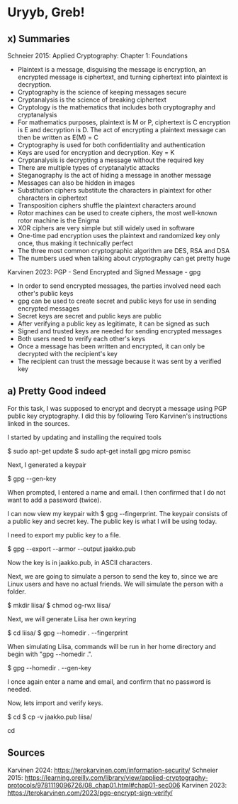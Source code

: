 # Uryyb, Greb!

## x) Summaries

Schneier 2015: Applied Cryptography: Chapter 1: Foundations

- Plaintext is a message, disguising the message is encryption, an encrypted message is ciphertext, and turning ciphertext into plaintext is decryption.
- Cryptography is the science of keeping messages secure
- Cryptanalysis is the science of breaking ciphertext
- Cryptology is the mathematics that includes both cryptography and cryptanalysis
- For mathematics purposes, plaintext is M or P, ciphertext is C encryption is E and decryption is D. The act of encrypting a plaintext message can then be written as E(M) = C
- Cryptography is used for both confidentiality and authentication
- Keys are used for encryption and decryption. Key = K
- Cryptanalysis is decrypting a message without the required key
- There are multiple types of cryptanalytic attacks
- Steganography is the act of hiding a message in another message
- Messages can also be hidden in images
- Substitution ciphers substitute the characters in plaintext for other characters in ciphertext
- Transposition ciphers shuffle the plaintext characters around
- Rotor machines can be used to create ciphers, the most well-known rotor machine is the Enigma
- XOR ciphers are very simple but still widely used in software
- One-time pad encryption uses the plaintext and randomized key only once, thus making it technically perfect
- The three most common cryptographic algorithm are DES, RSA and DSA
- The numbers used when talking about cryptography can get pretty huge

Karvinen 2023: PGP - Send Encrypted and Signed Message - gpg

- In order to send encrypted messages, the parties involved need each other's public keys
- gpg can be used to create secret and public keys for use in sending encrypted messages
- Secret keys are secret and public keys are public
- After verifying a public key as legitimate, it can be signed as such
- Signed and trusted keys are needed for sending encrypted messages
- Both users need to verify each other's keys
- Once a message has been written and encrypted, it can only be decrypted with the recipient's key
- The recipient can trust the message because it was sent by a verified key

## a) Pretty Good indeed

For this task, I was supposed to encrypt and decrypt a message using PGP public key cryptography. I did this by following Tero Karvinen's instructions linked in the sources.

I started by updating and installing the required tools

$ sudo apt-get update
$ sudo apt-get install gpg micro psmisc

Next, I generated a keypair

$ gpg --gen-key

When prompted, I entered a name and email. I then confirmed that I do not want to add a password (twice).

I can now view my keypair with $ gpg --fingerprint. The keypair consists of a public key and secret key. The public key is what I will be using today.

I need to export my public key to a file.

$ gpg --export --armor --output jaakko.pub

Now the key is in jaakko.pub, in ASCII characters.

Next, we are going to simulate a person to send the key to, since we are Linux users and have no actual friends. We will simulate the person with a folder.

$ mkdir liisa/
$ chmod og-rwx liisa/

Next, we will generate Liisa her own keyring

$ cd liisa/
$ gpg --homedir . --fingerprint

When simulating Liisa, commands will be run in her home directory and begin with "gpg --homedir .".

$ gpg --homedir . --gen-key

I once again enter a name and email, and confirm that no password is needed.

Now, lets import and verify keys.

$ cd
$ cp -v jaakko.pub liisa/

cd

## Sources

Karvinen 2024: https://terokarvinen.com/information-security/
Schneier 2015: https://learning.oreilly.com/library/view/applied-cryptography-protocols/9781119096726/08_chap01.html#chap01-sec006
Karvinen 2023: https://terokarvinen.com/2023/pgp-encrypt-sign-verify/
